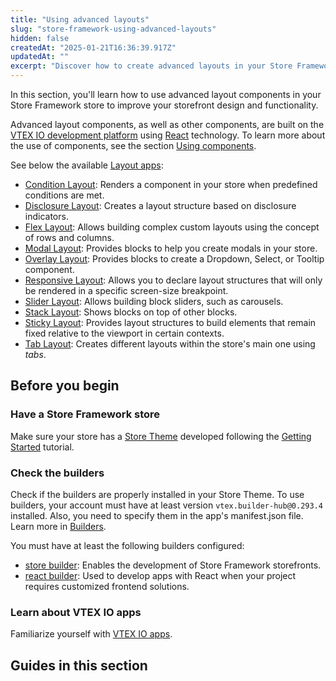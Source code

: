 ```yaml
---
title: "Using advanced layouts"
slug: "store-framework-using-advanced-layouts"
hidden: false
createdAt: "2025-01-21T16:36:39.917Z"
updatedAt: ""
excerpt: "Discover how to create advanced layouts in your Store Framework store." 
---
```


In this section, you'll learn how to use advanced layout components in your Store Framework store to improve your storefront design and functionality.

Advanced layout components, as well as other components, are built on the [VTEX IO development platform](https://developers.vtex.com/docs/guides/vtex-io-documentation-what-is-vtex-io) using [React](https://react.dev/) technology. To learn more about the use of components, see the section [Using components](https://developers.vtex.com/docs/guides/store-framework-using-components).

See below the available [Layout apps](https://developers.vtex.com/docs/guides/layout-apps):

- [Condition Layout](https://developers.vtex.com/docs/apps/vtex.condition-layout): Renders a component in your store when predefined conditions are met.
- [Disclosure Layout](https://developers.vtex.com/docs/apps/vtex.disclosure-layout): Creates a layout structure based on disclosure indicators.
- [Flex Layout](https://developers.vtex.com/docs/apps/vtex.flex-layout): Allows building complex custom layouts using the concept of rows and columns.
- [Modal Layout](https://developers.vtex.com/docs/apps/vtex.modal-layout): Provides blocks to help you create modals in your store.
- [Overlay Layout](https://developers.vtex.com/docs/apps/vtex.overlay-layout): Provides blocks to create a Dropdown, Select, or Tooltip component.
- [Responsive Layout](https://developers.vtex.com/docs/apps/vtex.responsive-layout): Allows you to declare layout structures that will only be rendered in a specific screen-size breakpoint.
- [Slider Layout](https://developers.vtex.com/docs/apps/vtex.slider-layout): Allows building block sliders, such as carousels.
- [Stack Layout](https://developers.vtex.com/docs/apps/vtex.stack-layout): Shows blocks on top of other blocks.
- [Sticky Layout](https://developers.vtex.com/docs/apps/vtex.sticky-layout): Provides layout structures to build elements that remain fixed relative to the viewport in certain contexts.
- [Tab Layout](https://developers.vtex.com/docs/apps/vtex.tab-layout): Creates different layouts within the store's main one using *tabs*.

## Before you begin

<Steps>

### Have a Store Framework store

Make sure your store has a [Store Theme](https://developers.vtex.com/docs/guides/vtex-io-documentation-store-theme) developed following the [Getting Started](https://developers.vtex.com/docs/guides/getting-started-3) tutorial.

### Check the builders

Check if the builders are properly installed in your Store Theme. To use builders, your account must have at least version `vtex.builder-hub@0.293.4` installed. Also, you need to specify them in the app's manifest.json file. Learn more in [Builders](https://developers.vtex.com/docs/guides/vtex-io-documentation-builders).

You must have at least the following builders configured:
- [store builder](https://developers.vtex.com/docs/guides/vtex-io-documentation-store-builder): Enables the development of Store Framework storefronts.
- [react builder](https://developers.vtex.com/docs/guides/vtex-io-documentation-react-builder): Used to develop apps with React when your project requires customized frontend solutions.

### Learn about VTEX IO apps

Familiarize yourself with [VTEX IO apps](https://developers.vtex.com/docs/vtex-io-apps).
 
</Steps>

## Guides in this section

<Flex>

<WhatsNextCard
title="Building a carousel using Slider Layout"
description="Learn how to integrate and customize carousels for your storefront using Slider Layout."
linkTo="https://developers.vtex.com/docs/guides/vtex-io-documentation-building-a-carousel-using-slider-layout"
linkTitle="See more"
/>

<WhatsNextCard
title="Creating modals using icons"
description="Explore how to create modals using icons to enhance user experience."
linkTo="https://developers.vtex.com/docs/guides/vtex-io-documentation-creating-modals-using-icons"
linkTitle="See more"
/>

<WhatsNextCard
title="Configuring a quickview using Modal Layout"
description="Learn how to create a quickview feature using the Modal Layout app."
linkTo="https://developers.vtex.com/docs/guides/vtex-io-documentation-using-flex-layout"
linkTitle="See more"
/>

<WhatsNextCard
title="Rendering a badge on top of a product"
description="Discover how to render badges on top of products to highlight special offers, discounts, or new arrivals."
linkTo="https://developers.vtex.com/docs/guides/vtex-io-documentation-rendering-a-badge"
linkTitle="See more"
/>

<WhatsNextCard
title="Using Flex Layout"
description="Understand the Flex Layout component to create responsive layouts for your store."
linkTo="https://developers.vtex.com/docs/guides/vtex-io-documentation-using-flex-layout"
linkTitle="See more"
/>

</Flex>
